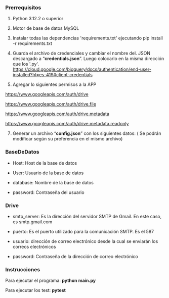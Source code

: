 ### Prerrequisitos

1. Python 3.12.2 o superior

2. Motor de base de datos MySQL


3. Instalar todas las dependencias 'requirements.txt' ejecutando pip install -r requirements.txt

	
4. Guarda el archivo de credenciales y cambiar el nombre del. JSON descargado a “**credentials.json**”. Luego colocarlo en la misma dirección que los '.py'. https://cloud.google.com/bigquery/docs/authentication/end-user-installed?hl=es-419#client-credentials

	
5. Agregar lo siguientes permisos a la APP
   
https://www.googleapis.com/auth/drive

https://www.googleapis.com/auth/drive.file

https://www.googleapis.com/auth/drive.metadata

https://www.googleapis.com/auth/drive.metadata.readonly


	
7. Generar un archivo “**config.json**” con los siguientes datos: ( Se podrán modificar según su preferencia en el mismo archivo)

### BaseDeDatos

-	Host: Host de la base de datos

-	User: Usuario de la base de datos

-	database: Nombre de la base de datos

-	password: Contraseña del usuario

### Drive

-	smtp_server: Es la dirección del servidor SMTP de Gmail. En este caso, es smtp.gmail.com

-	puerto: Es el puerto utilizado para la comunicación SMTP. Es el 587

-	usuario: dirección de correo electrónico desde la cual se enviarán los correos electrónicos

-	password: Contraseña de la dirección de correo electrónico

### Instrucciones



Para ejecutar el programa: **python main.py**

Para ejecutar los test: **pytest**
